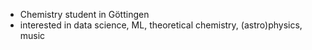 - Chemistry student in Göttingen
- interested in data science, ML, theoretical chemistry, (astro)physics, music

<!---
jdiedr/jdiedr is a ✨ special ✨ repository because its `README.md` (this file) appears on your GitHub profile.
You can click the Preview link to take a look at your changes.
--->
